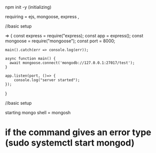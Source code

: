 npm init -y (initializing)

requiring = ejs, mongoose, express , 

//basic setup

=> {
    const express = require("express);
    const app = express();
    const mongoose = require("mongoose");
    const port = 8000;

    main().catch(err => console.log(err));

    async function main() {
      await mongoose.connect('mongodb://127.0.0.1:27017/test');
    }

    app.listen(port, ()=> {
        console.log("server started");
    });

}


//basic setup

starting mongo shell = mongosh
# if the command gives an error type (sudo systemctl start mongod)